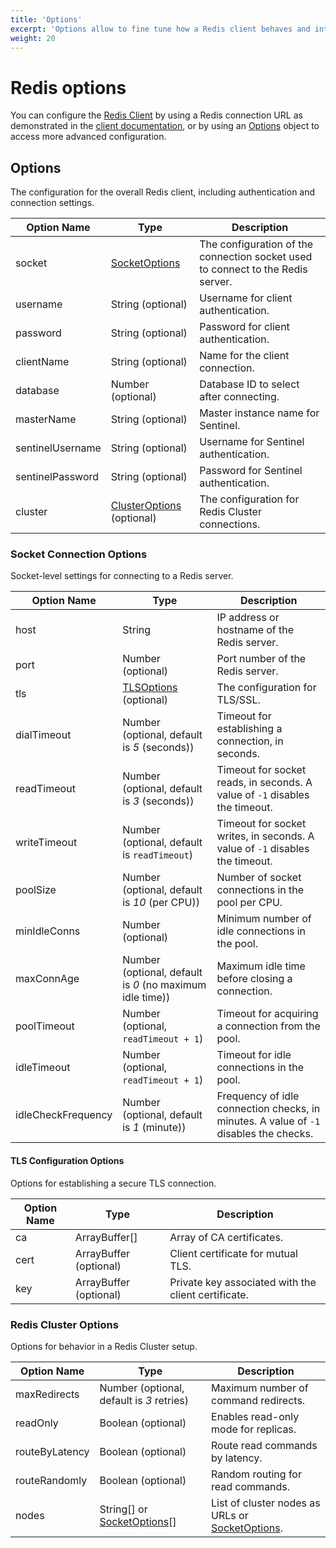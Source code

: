 ```yaml
---
title: 'Options'
excerpt: 'Options allow to fine tune how a Redis client behaves and interacts with a Redis server or cluster.'
weight: 20
---
```


# Redis options

You can configure the [Redis Client](https://grafana.com/docs/k6/<K6_VERSION>/javascript-api/k6-experimental/redis/client) by using a Redis connection URL as demonstrated in the [client documentation](https://grafana.com/docs/k6/<K6_VERSION>/javascript-api/k6-experimental/redis/client#usage), or by using an [Options](#options) object to access more advanced configuration.

## Options

The configuration for the overall Redis client, including authentication and connection settings.

| Option Name      | Type                                                               | Description                                                             |
| ---------------- | ------------------------------------------------------------------ | ----------------------------------------------------------------------- |
| socket           | [SocketOptions](#socket-connection-options)          | The configuration of the connection socket used to connect to the Redis server. |
| username         | String (optional)                                                  | Username for client authentication.                                     |
| password         | String (optional)                                                  | Password for client authentication.                                     |
| clientName       | String (optional)                                                  | Name for the client connection.                                         |
| database         | Number (optional)                                                  | Database ID to select after connecting.                                 |
| masterName       | String (optional)                                                  | Master instance name for Sentinel.                                      |
| sentinelUsername | String (optional)                                                  | Username for Sentinel authentication.                                   |
| sentinelPassword | String (optional)                                                  | Password for Sentinel authentication.                                   |
| cluster          | [ClusterOptions](#redis-cluster-options) (optional) | The configuration for Redis Cluster connections.                            |

### Socket Connection Options

Socket-level settings for connecting to a Redis server.

| Option Name        | Type                                                           | Description                                                                            |
| ------------------ | -------------------------------------------------------------- | -------------------------------------------------------------------------------------- |
| host               | String                                                         | IP address or hostname of the Redis server.                                            |
| port               | Number (optional)                                              | Port number of the Redis server.                                                       |
| tls                | [TLSOptions](#tls-configuration-options) (optional) | The configuration for TLS/SSL.                                                             |
| dialTimeout        | Number (optional, default is _5_ (seconds))                     | Timeout for establishing a connection, in seconds.                           |
| readTimeout        | Number (optional, default is _3_ (seconds))                     | Timeout for socket reads, in seconds. A value of `-1` disables the timeout.  |
| writeTimeout       | Number (optional, default is `readTimeout`)                    | Timeout for socket writes, in seconds. A value of `-1` disables the timeout. |
| poolSize           | Number (optional, default is _10_ (per CPU))                   | Number of socket connections in the pool per CPU.                                      |
| minIdleConns       | Number (optional)                                              | Minimum number of idle connections in the pool.                                        |
| maxConnAge         | Number (optional, default is _0_ (no maximum idle time))       | Maximum idle time before closing a connection.                                         |
| poolTimeout        | Number (optional, `readTimeout + 1`)                           | Timeout for acquiring a connection from the pool.                                      |
| idleTimeout        | Number (optional, `readTimeout + 1`)                           | Timeout for idle connections in the pool.                                              |
| idleCheckFrequency | Number (optional, default is _1_ (minute))                     | Frequency of idle connection checks, in minutes. A value of `-1` disables the checks.  |

#### TLS Configuration Options

Options for establishing a secure TLS connection.

| Option Name | Type                   | Description                                         |
| ----------- | ---------------------- | --------------------------------------------------- |
| ca          | ArrayBuffer[]          | Array of CA certificates.                           |
| cert        | ArrayBuffer (optional) | Client certificate for mutual TLS.                  |
| key         | ArrayBuffer (optional) | Private key associated with the client certificate. |

### Redis Cluster Options

Options for behavior in a Redis Cluster setup.

| Option Name    | Type                                                                    | Description                                                                                 |
| -------------- | ----------------------------------------------------------------------- | ------------------------------------------------------------------------------------------- |
| maxRedirects   | Number (optional, default is _3_ retries)                               | Maximum number of command redirects.                                                        |
| readOnly       | Boolean (optional)                                                      | Enables read-only mode for replicas.                                                        |
| routeByLatency | Boolean (optional)                                                      | Route read commands by latency.                                                             |
| routeRandomly  | Boolean (optional)                                                      | Random routing for read commands.                                                           |
| nodes          | String[] or [SocketOptions](#socket-connection-options)[] | List of cluster nodes as URLs or [SocketOptions](#socket-connection-options). |
